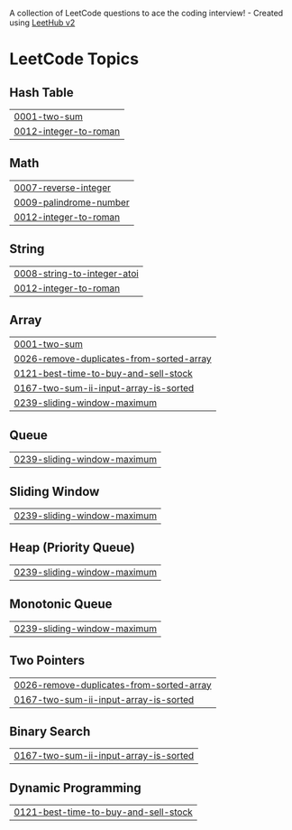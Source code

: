 A collection of LeetCode questions to ace the coding interview! - Created using [LeetHub v2](https://github.com/arunbhardwaj/LeetHub-2.0)
<!---LeetCode Topics Start-->
# LeetCode Topics
## Hash Table
|  |
| ------- |
| [0001-two-sum](https://github.com/Sayak-Mallick/DSA_LEETCODE/tree/master/0001-two-sum) |
| [0012-integer-to-roman](https://github.com/Sayak-Mallick/DSA_LEETCODE/tree/master/0012-integer-to-roman) |
## Math
|  |
| ------- |
| [0007-reverse-integer](https://github.com/Sayak-Mallick/DSA_LEETCODE/tree/master/0007-reverse-integer) |
| [0009-palindrome-number](https://github.com/Sayak-Mallick/DSA_LEETCODE/tree/master/0009-palindrome-number) |
| [0012-integer-to-roman](https://github.com/Sayak-Mallick/DSA_LEETCODE/tree/master/0012-integer-to-roman) |
## String
|  |
| ------- |
| [0008-string-to-integer-atoi](https://github.com/Sayak-Mallick/DSA_LEETCODE/tree/master/0008-string-to-integer-atoi) |
| [0012-integer-to-roman](https://github.com/Sayak-Mallick/DSA_LEETCODE/tree/master/0012-integer-to-roman) |
## Array
|  |
| ------- |
| [0001-two-sum](https://github.com/Sayak-Mallick/DSA_LEETCODE/tree/master/0001-two-sum) |
| [0026-remove-duplicates-from-sorted-array](https://github.com/Sayak-Mallick/DSA_LEETCODE/tree/master/0026-remove-duplicates-from-sorted-array) |
| [0121-best-time-to-buy-and-sell-stock](https://github.com/Sayak-Mallick/DSA_LEETCODE/tree/master/0121-best-time-to-buy-and-sell-stock) |
| [0167-two-sum-ii-input-array-is-sorted](https://github.com/Sayak-Mallick/DSA_LEETCODE/tree/master/0167-two-sum-ii-input-array-is-sorted) |
| [0239-sliding-window-maximum](https://github.com/Sayak-Mallick/DSA_LEETCODE/tree/master/0239-sliding-window-maximum) |
## Queue
|  |
| ------- |
| [0239-sliding-window-maximum](https://github.com/Sayak-Mallick/DSA_LEETCODE/tree/master/0239-sliding-window-maximum) |
## Sliding Window
|  |
| ------- |
| [0239-sliding-window-maximum](https://github.com/Sayak-Mallick/DSA_LEETCODE/tree/master/0239-sliding-window-maximum) |
## Heap (Priority Queue)
|  |
| ------- |
| [0239-sliding-window-maximum](https://github.com/Sayak-Mallick/DSA_LEETCODE/tree/master/0239-sliding-window-maximum) |
## Monotonic Queue
|  |
| ------- |
| [0239-sliding-window-maximum](https://github.com/Sayak-Mallick/DSA_LEETCODE/tree/master/0239-sliding-window-maximum) |
## Two Pointers
|  |
| ------- |
| [0026-remove-duplicates-from-sorted-array](https://github.com/Sayak-Mallick/DSA_LEETCODE/tree/master/0026-remove-duplicates-from-sorted-array) |
| [0167-two-sum-ii-input-array-is-sorted](https://github.com/Sayak-Mallick/DSA_LEETCODE/tree/master/0167-two-sum-ii-input-array-is-sorted) |
## Binary Search
|  |
| ------- |
| [0167-two-sum-ii-input-array-is-sorted](https://github.com/Sayak-Mallick/DSA_LEETCODE/tree/master/0167-two-sum-ii-input-array-is-sorted) |
## Dynamic Programming
|  |
| ------- |
| [0121-best-time-to-buy-and-sell-stock](https://github.com/Sayak-Mallick/DSA_LEETCODE/tree/master/0121-best-time-to-buy-and-sell-stock) |
<!---LeetCode Topics End-->